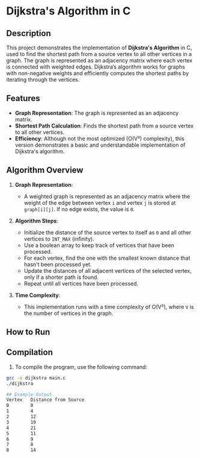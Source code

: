 # Dijkstra's Algorithm in C

## Description

This project demonstrates the implementation of **Dijkstra's Algorithm** in C, used to find the shortest path from a source vertex to all other vertices in a graph. The graph is represented as an adjacency matrix where each vertex is connected with weighted edges. Dijkstra’s algorithm works for graphs with non-negative weights and efficiently computes the shortest paths by iterating through the vertices.

## Features

- **Graph Representation**: The graph is represented as an adjacency matrix.
- **Shortest Path Calculation**: Finds the shortest path from a source vertex to all other vertices.
- **Efficiency**: Although not the most optimized (O(V²) complexity), this version demonstrates a basic and understandable implementation of Dijkstra's algorithm.

## Algorithm Overview

1. **Graph Representation**: 
   - A weighted graph is represented as an adjacency matrix where the weight of the edge between vertex `i` and vertex `j` is stored at `graph[i][j]`. If no edge exists, the value is `0`.
   
2. **Algorithm Steps**:
   - Initialize the distance of the source vertex to itself as `0` and all other vertices to `INT_MAX` (infinity).
   - Use a boolean array to keep track of vertices that have been processed.
   - For each vertex, find the one with the smallest known distance that hasn't been processed yet.
   - Update the distances of all adjacent vertices of the selected vertex, only if a shorter path is found.
   - Repeat until all vertices have been processed.
   
3. **Time Complexity**: 
   - This implementation runs with a time complexity of O(V²), where `V` is the number of vertices in the graph.

## How to Run

## Compilation

1. To compile the program, use the following command:
  ```bash
  gcc -o dijkstra main.c
  ./dijkstra

## Example Output
Vertex   Distance from Source
0        0
1        4
2        12
3        19
4        21
5        11
6        9
7        8
8        14


